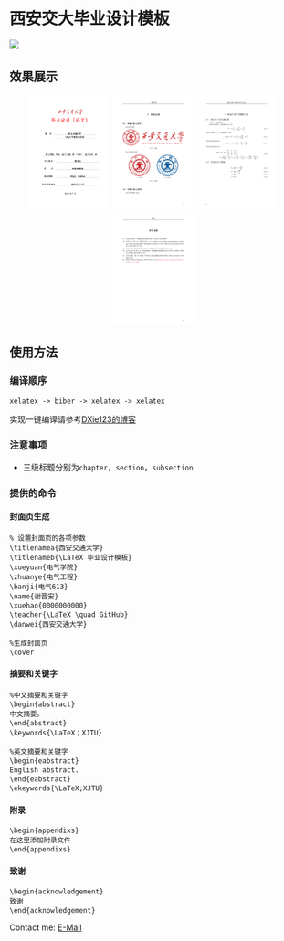# 西安交大毕业设计模板
![](https://img.shields.io/badge/language-latex-orange.svg)

## 效果展示
<div align="center">
    <img src="./figures/coverpage.png" height=200>
    <img src="./figures/picture.png" height=200>
    <img src="./figures/equation.png" height=200>
    <img src="./figures/reference.png" height=200>
</div>

## 使用方法

### 编译顺序

```
xelatex -> biber -> xelatex -> xelatex
```
实现一键编译请参考[DXie123的博客](https://dxie123.github.io/2018/07/11/latexcompile/)

### 注意事项
* 三级标题分别为`chapter`，`section`，`subsection`


### 提供的命令

#### 封面页生成

```
% 设置封面页的各项参数
\titlenamea{西安交通大学}
\titlenameb{\LaTeX 毕业设计模板}
\xueyuan{电气学院}
\zhuanye{电气工程}
\banji{电气613}
\name{谢晋安}
\xuehao{0000000000}
\teacher{\LaTeX \quad GitHub}
\danwei{西安交通大学}

%生成封面页
\cover 
```

#### 摘要和关键字
```
%中文摘要和关键字
\begin{abstract}
中文摘要。
\end{abstract}
\keywords{\LaTeX；XJTU}

%英文摘要和关键字
\begin{eabstract}
English abstract.
\end{eabstract}
\ekeywords{\LaTeX;XJTU}
```

#### 附录
```
\begin{appendixs}
在这里添加附录文件
\end{appendixs}
```

#### 致谢
```
\begin{acknowledgement}
致谢
\end{acknowledgement}
```

Contact me:
[E-Mail](mailto:dylanxie123@outlook.com)